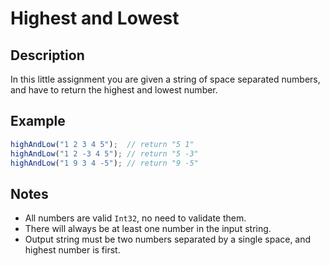 # Highest and Lowest

## Description

In this little assignment you are given a string of space separated numbers, and have to return the highest and lowest number.

## Example

```js
highAndLow("1 2 3 4 5");  // return "5 1"
highAndLow("1 2 -3 4 5"); // return "5 -3"
highAndLow("1 9 3 4 -5"); // return "9 -5"
```

## Notes

- All numbers are valid ```Int32```, no need to validate them.
- There will always be at least one number in the input string.
- Output string must be two numbers separated by a single space, and highest number is first.
